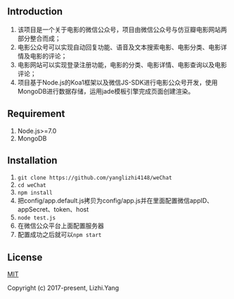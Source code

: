 ## Introduction
1. 该项目是一个关于电影的微信公众号，项目由微信公众号与仿豆瓣电影网站两部分整合而成；
2. 电影公众号可以实现自动回复功能、语音及文本搜索电影、电影分类、电影详情及电影的评论；
3. 电影网站可以实现登录注册功能，电影的分类、电影详情、电影查询以及电影评论；
4. 项目基于Node.js的Koa1框架以及微信JS-SDK进行电影公众号开发，使用MongoDB进行数据存储，运用jade模板引擎完成页面创建渲染。

## Requirement
1. Node.js>=7.0
2. MongoDB

## Installation
1. `git clone https://github.com/yanglizhi4148/weChat`
2. `cd weChat`
3. `npm install`
4. 把config/app.default.js拷贝为config/app.js并在里面配置微信appID、appSecret、token、host
5. `node test.js`
6. 在微信公众平台上面配置服务器
7. 配置成功之后就可以`npm start`

## License
[MIT](http://opensource.org/licenses/MIT)

Copyright (c) 2017-present, Lizhi.Yang